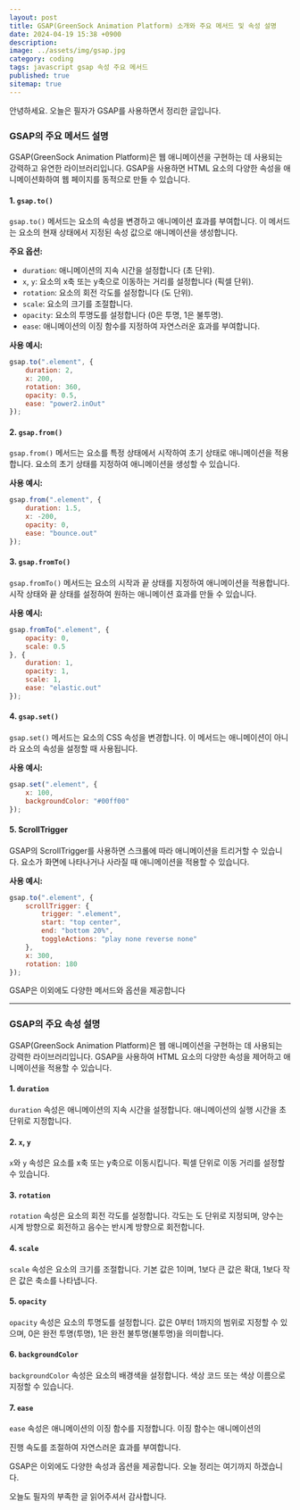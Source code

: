 ```yaml
---
layout: post
title: GSAP(GreenSock Animation Platform) 소개와 주요 메서드 및 속성 설명
date: 2024-04-19 15:38 +0900
description: 
image: ../assets/img/gsap.jpg
category: coding
tags: javascript gsap 속성 주요 메서드
published: true
sitemap: true
---
```


안녕하세요. 오늘은 필자가 GSAP를 사용하면서 정리한 글입니다.

### GSAP의 주요 메서드 설명

GSAP(GreenSock Animation Platform)은 웹 애니메이션을 구현하는 데 사용되는 강력하고 유연한 라이브러리입니다. GSAP을 사용하면 HTML 요소의 다양한 속성을 애니메이션화하여 웹 페이지를 동적으로 만들 수 있습니다.

#### 1. `gsap.to()`
`gsap.to()` 메서드는 요소의 속성을 변경하고 애니메이션 효과를 부여합니다. 이 메서드는 요소의 현재 상태에서 지정된 속성 값으로 애니메이션을 생성합니다.

**주요 옵션:**
- `duration`: 애니메이션의 지속 시간을 설정합니다 (초 단위).
- `x`, `y`: 요소의 x축 또는 y축으로 이동하는 거리를 설정합니다 (픽셀 단위).
- `rotation`: 요소의 회전 각도를 설정합니다 (도 단위).
- `scale`: 요소의 크기를 조절합니다.
- `opacity`: 요소의 투명도를 설정합니다 (0은 투명, 1은 불투명).
- `ease`: 애니메이션의 이징 함수를 지정하여 자연스러운 효과를 부여합니다.

**사용 예시:**
```javascript
gsap.to(".element", {
    duration: 2,
    x: 200,
    rotation: 360,
    opacity: 0.5,
    ease: "power2.inOut"
});
```

#### 2. `gsap.from()`
`gsap.from()` 메서드는 요소를 특정 상태에서 시작하여 초기 상태로 애니메이션을 적용합니다. 요소의 초기 상태를 지정하여 애니메이션을 생성할 수 있습니다.

**사용 예시:**
```javascript
gsap.from(".element", {
    duration: 1.5,
    x: -200,
    opacity: 0,
    ease: "bounce.out"
});
```

#### 3. `gsap.fromTo()`
`gsap.fromTo()` 메서드는 요소의 시작과 끝 상태를 지정하여 애니메이션을 적용합니다. 시작 상태와 끝 상태를 설정하여 원하는 애니메이션 효과를 만들 수 있습니다.

**사용 예시:**
```javascript
gsap.fromTo(".element", {
    opacity: 0,
    scale: 0.5
}, {
    duration: 1,
    opacity: 1,
    scale: 1,
    ease: "elastic.out"
});
```

#### 4. `gsap.set()`
`gsap.set()` 메서드는 요소의 CSS 속성을 변경합니다. 이 메서드는 애니메이션이 아니라 요소의 속성을 설정할 때 사용됩니다.

**사용 예시:**
```javascript
gsap.set(".element", {
    x: 100,
    backgroundColor: "#00ff00"
});
```

#### 5. ScrollTrigger
GSAP의 ScrollTrigger를 사용하면 스크롤에 따라 애니메이션을 트리거할 수 있습니다. 요소가 화면에 나타나거나 사라질 때 애니메이션을 적용할 수 있습니다.

**사용 예시:**
```javascript
gsap.to(".element", {
    scrollTrigger: {
        trigger: ".element",
        start: "top center",
        end: "bottom 20%",
        toggleActions: "play none reverse none"
    },
    x: 300,
    rotation: 180
});
```

GSAP은 이외에도 다양한 메서드와 옵션을 제공합니다

---

### GSAP의 주요 속성 설명

GSAP(GreenSock Animation Platform)은 웹 애니메이션을 구현하는 데 사용되는 강력한 라이브러리입니다. GSAP을 사용하여 HTML 요소의 다양한 속성을 제어하고 애니메이션을 적용할 수 있습니다.

#### 1. `duration`
`duration` 속성은 애니메이션의 지속 시간을 설정합니다. 애니메이션의 실행 시간을 초 단위로 지정합니다.

#### 2. `x`, `y`
`x`와 `y` 속성은 요소를 x축 또는 y축으로 이동시킵니다. 픽셀 단위로 이동 거리를 설정할 수 있습니다.

#### 3. `rotation`
`rotation` 속성은 요소의 회전 각도를 설정합니다. 각도는 도 단위로 지정되며, 양수는 시계 방향으로 회전하고 음수는 반시계 방향으로 회전합니다.

#### 4. `scale`
`scale` 속성은 요소의 크기를 조절합니다. 기본 값은 1이며, 1보다 큰 값은 확대, 1보다 작은 값은 축소를 나타냅니다.

#### 5. `opacity`
`opacity` 속성은 요소의 투명도를 설정합니다. 값은 0부터 1까지의 범위로 지정할 수 있으며, 0은 완전 투명(투명), 1은 완전 불투명(불투명)을 의미합니다.

#### 6. `backgroundColor`
`backgroundColor` 속성은 요소의 배경색을 설정합니다. 색상 코드 또는 색상 이름으로 지정할 수 있습니다.

#### 7. `ease`
`ease` 속성은 애니메이션의 이징 함수를 지정합니다. 이징 함수는 애니메이션의

 진행 속도를 조절하여 자연스러운 효과를 부여합니다.

GSAP은 이외에도 다양한 속성과 옵션을 제공합니다. 오늘 정리는 여기까지 하겠습니다.

오늘도 필자의 부족한 글 읽어주셔서 감사합니다.